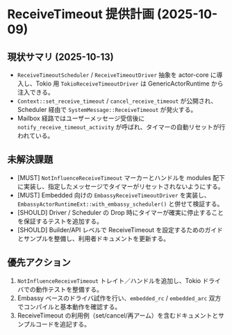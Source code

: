 # ReceiveTimeout 提供計画 (2025-10-09)

## 現状サマリ (2025-10-13)
- `ReceiveTimeoutScheduler` / `ReceiveTimeoutDriver` 抽象を actor-core に導入し、Tokio 用 `TokioReceiveTimeoutDriver` は GenericActorRuntime から注入できる。
- `Context::set_receive_timeout` / `cancel_receive_timeout` が公開され、Scheduler 経由で `SystemMessage::ReceiveTimeout` が発火する。
- Mailbox 経路ではユーザーメッセージ受信後に `notify_receive_timeout_activity` が呼ばれ、タイマーの自動リセットが行われている。

## 未解決課題
- [MUST] `NotInfluenceReceiveTimeout` マーカーとハンドルを modules 配下に実装し、指定したメッセージでタイマーがリセットされないようにする。
- [MUST] Embedded 向けの `EmbassyReceiveTimeoutDriver` を実装し、`EmbassyActorRuntimeExt::with_embassy_scheduler()` と併せて検証する。
- [SHOULD] Driver / Scheduler の Drop 時にタイマーが確実に停止することを保証するテストを追加する。
- [SHOULD] Builder/API レベルで ReceiveTimeout を設定するためのガイドとサンプルを整備し、利用者ドキュメントを更新する。

## 優先アクション
1. `NotInfluenceReceiveTimeout` トレイト／ハンドルを追加し、Tokio ドライバでの動作テストを整備する。
2. Embassy ベースのドライバ試作を行い、`embedded_rc` / `embedded_arc` 双方でコンパイルと基本動作を確認する。
3. ReceiveTimeout の利用例（set/cancel/再アーム）を含むドキュメントとサンプルコードを追記する。
